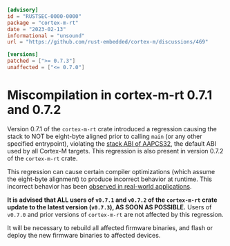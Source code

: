 ```toml
[advisory]
id = "RUSTSEC-0000-0000"
package = "cortex-m-rt"
date = "2023-02-13"
informational = "unsound"
url = "https://github.com/rust-embedded/cortex-m/discussions/469"

[versions]
patched = [">= 0.7.3"]
unaffected = ["<= 0.7.0"]
```

# Miscompilation in cortex-m-rt 0.7.1 and 0.7.2

Version 0.7.1 of the `cortex-m-rt` crate introduced a regression causing the stack to NOT be eight-byte aligned prior to calling `main` (or any other specified entrypoint), violating the [stack ABI of AAPCS32], the default ABI used by all Cortex-M targets. This regression is also present in version 0.7.2 of the `cortex-m-rt` crate.

This regression can cause certain compiler optimizations (which assume the eight-byte alignment) to produce incorrect behavior at runtime. This incorrect behavior has been [observed in real-world applications].

**It is advised that ALL users of `v0.7.1` and `v0.7.2` of the `cortex-m-rt` crate update to the latest version (`v0.7.3`), AS SOON AS POSSIBLE.** Users of `v0.7.0` and prior versions of `cortex-m-rt` are not affected by this regression.

It will be necessary to rebuild all affected firmware binaries, and flash or deploy the new firmware binaries to affected devices.

[stack ABI of AAPCS32]: https://github.com/ARM-software/abi-aa/blob/edd7460d87493fff124b8b5713acf71ffc06ee91/aapcs32/aapcs32.rst#6212stack-constraints-at-a-public-interface
[observed in real-world applications]: https://github.com/peter9477/test2

